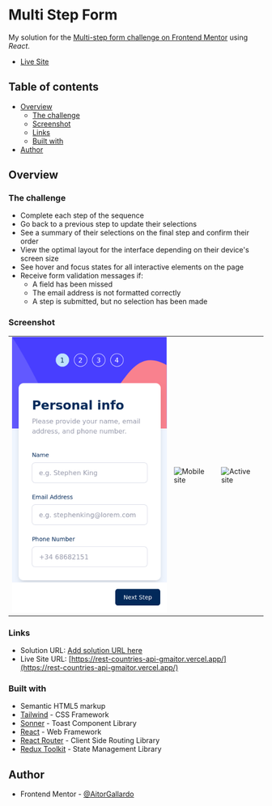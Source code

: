 # Multi Step Form

My solution for the [Multi-step form challenge on Frontend Mentor](https://www.frontendmentor.io/challenges/multistep-form-YVAnSdqQBJ) using _React_.

- [Live Site](https://rest-countries-api-gmaitor.vercel.app/)

## Table of contents

- [Overview](#overview)
  - [The challenge](#the-challenge)
  - [Screenshot](#screenshot)
  - [Links](#links)
  - [Built with](#built-with)
- [Author](#author)

## Overview

### The challenge

- Complete each step of the sequence
- Go back to a previous step to update their selections
- See a summary of their selections on the final step and confirm their order
- View the optimal layout for the interface depending on their device's screen size
- See hover and focus states for all interactive elements on the page
- Receive form validation messages if:
  - A field has been missed
  - The email address is not formatted correctly
  - A step is submitted, but no selection has been made

### Screenshot

<table>
        <tr>
            <td>
                <img src="./src/assets/screenshot-mobile.png"
                    alt="Desktop site" width="100%" title="Desktop site"  />
            </td>
		        <td>
                <img src="./src/assets/screenshot-full-dark.png"
                    alt="Mobile site" width="100%" title="Mobile site"/>
            </td>
            <td>
                <img src="./src/assets/screenshot-full-light-active.png"
                    alt="Active site" width="100%" title="Active site"/>
            </td>
            </tr>
</table>

### Links

- Solution URL: [Add solution URL here](https://your-solution-url.com)
- Live Site URL: [https://rest-countries-api-gmaitor.vercel.app/](https://rest-countries-api-gmaitor.vercel.app/)


### Built with

- Semantic HTML5 markup
- [Tailwind](https://tailwindcss.com/) - CSS Framework
- [Sonner](https://sonner.emilkowal.ski/) - Toast Component Library
- [React](https://reactjs.org/) - Web Framework
- [React Router](https://reactrouter.com/en/main) - Client Side Routing Library
- [Redux Toolkit](https://redux-toolkit.js.org/) - State Management Library


## Author

- Frontend Mentor - [@AitorGallardo](https://www.frontendmentor.io/profile/AitorGallardo)
